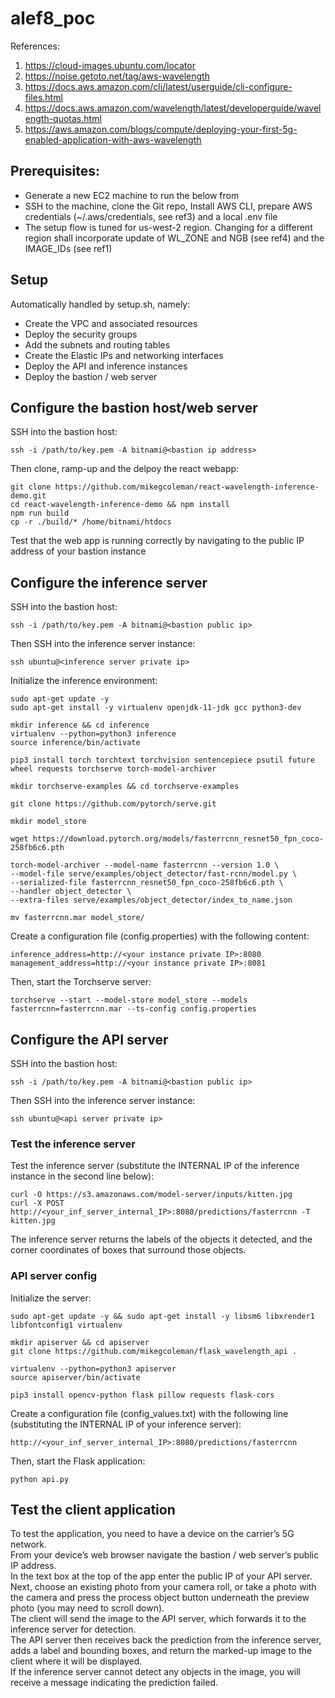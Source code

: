 # alef8_poc

References:   
1. https://cloud-images.ubuntu.com/locator
2. https://noise.getoto.net/tag/aws-wavelength
3. https://docs.aws.amazon.com/cli/latest/userguide/cli-configure-files.html
4. https://docs.aws.amazon.com/wavelength/latest/developerguide/wavelength-quotas.html
5. https://aws.amazon.com/blogs/compute/deploying-your-first-5g-enabled-application-with-aws-wavelength   
    
## Prerequisites:
- Generate a new EC2 machine to run the below from
- SSH to the machine, clone the Git repo, Install AWS CLI, prepare AWS credentials (~/.aws/credentials, see ref3) and a local .env file
- The setup flow is tuned for us-west-2 region. Changing for a different region shall incorporate update of WL_ZONE and NGB (see ref4) and the IMAGE_IDs (see ref1)
     
## Setup    
Automatically handled by setup.sh, namely:    
- Create the VPC and associated resources
- Deploy the security groups
- Add the subnets and routing tables
- Create the Elastic IPs and networking interfaces
- Deploy the API and inference instances
- Deploy the bastion / web server
    
## Configure the bastion host/web server    
SSH into the bastion host:    
```
ssh -i /path/to/key.pem -A bitnami@<bastion ip address>
```
Then clone, ramp-up and the delpoy the react webapp:    
```
git clone https://github.com/mikegcoleman/react-wavelength-inference-demo.git
cd react-wavelength-inference-demo && npm install
npm run build
cp -r ./build/* /home/bitnami/htdocs
```
Test that the web app is running correctly by navigating to the public IP address of your bastion instance    
    
## Configure the inference server    
SSH into the bastion host:    
```
ssh -i /path/to/key.pem -A bitnami@<bastion public ip>

```
Then SSH into the inference server instance:    
```
ssh ubuntu@<inference server private ip>
```
Initialize the inference environment:     
```
sudo apt-get update -y 
sudo apt-get install -y virtualenv openjdk-11-jdk gcc python3-dev

mkdir inference && cd inference
virtualenv --python=python3 inference
source inference/bin/activate

pip3 install torch torchtext torchvision sentencepiece psutil future wheel requests torchserve torch-model-archiver

mkdir torchserve-examples && cd torchserve-examples

git clone https://github.com/pytorch/serve.git

mkdir model_store

wget https://download.pytorch.org/models/fasterrcnn_resnet50_fpn_coco-258fb6c6.pth

torch-model-archiver --model-name fasterrcnn --version 1.0 \
--model-file serve/examples/object_detector/fast-rcnn/model.py \
--serialized-file fasterrcnn_resnet50_fpn_coco-258fb6c6.pth \
--handler object_detector \
--extra-files serve/examples/object_detector/index_to_name.json

mv fasterrcnn.mar model_store/

```
Create a configuration file (config.properties) with the following content:    
```
inference_address=http://<your instance private IP>:8080
management_address=http://<your instance private IP>:8081

```
Then, start the Torchserve server:   
```
torchserve --start --model-store model_store --models fasterrcnn=fasterrcnn.mar --ts-config config.properties
```

## Configure the API server    
SSH into the bastion host:    
```
ssh -i /path/to/key.pem -A bitnami@<bastion public ip>

```
Then SSH into the inference server instance:    
```
ssh ubuntu@<api server private ip>
```
### Test the inference server
Test the inference server (substitute the INTERNAL IP of the inference instance in the second line below):   
```
curl -O https://s3.amazonaws.com/model-server/inputs/kitten.jpg
curl -X POST http://<your_inf_server_internal_IP>:8080/predictions/fasterrcnn -T kitten.jpg
```
The inference server returns the labels of the objects it detected, and the corner coordinates of boxes that surround those objects.    
    
### API server config
Initialize the server:   
```
sudo apt-get update -y && sudo apt-get install -y libsm6 libxrender1 libfontconfig1 virtualenv

mkdir apiserver && cd apiserver
git clone https://github.com/mikegcoleman/flask_wavelength_api .

virtualenv --python=python3 apiserver
source apiserver/bin/activate

pip3 install opencv-python flask pillow requests flask-cors

```
Create a configuration file (config_values.txt) with the following line (substituting the INTERNAL IP of your inference server):    
```
http://<your_inf_server_internal_IP>:8080/predictions/fasterrcnn

```
Then, start the Flask application:   
```
python api.py

```

## Test the client application
To test the application, you need to have a device on the carrier’s 5G network.     
From your device’s web browser navigate the bastion / web server’s public IP address.    
In the text box at the top of the app enter the public IP of your API server.    
Next, choose an existing photo from your camera roll, or take a photo with the camera and press the process object button underneath the preview photo (you may need to scroll down).    
The client will send the image to the API server, which forwards it to the inference server for detection.    
The API server then receives back the prediction from the inference server, adds a label and bounding boxes, and return the marked-up image to the client where it will be displayed.    
If the inference server cannot detect any objects in the image, you will receive a message indicating the prediction failed.    

